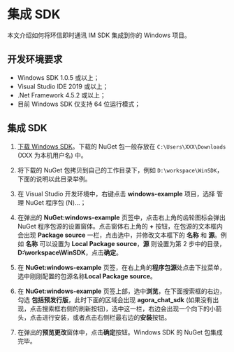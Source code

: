 # 集成 SDK

本文介绍如何将环信即时通讯 IM SDK 集成到你的 Windows 项目。

## 开发环境要求

- Windows SDK 1.0.5 或以上；
- Visual Studio IDE 2019 或以上；
- .Net Framework 4.5.2 或以上；
- 目前 Windows SDK 仅支持 64 位运行模式；

## 集成 SDK

1. [下载 Windows SDK](https://www.easemob.com/download/im)。下载的 NuGet 包一般存放在 `C:\Users\XXX\Downloads` (XXX 为本机用户名) 中。
   
2. 将下载的 NuGet 包拷贝到自己的工作目录下，例如 `D:\workspace\WinSDK`，下面的说明以此目录举例。
   
3. 在 Visual Studio 开发环境中，右键点击 **windows-example** 项目，选择 管理 NuGet 程序包 (N)...；

4. 在弹出的 **NuGet:windows-example** 页签中，点击右上角的齿轮图标会弹出 NuGet 程序包源的设置窗体。点击窗体右上角的 **+** 按钮，在包源的文本框内会出现 **Package source** 一栏，点击选中，并修改文本框下的 **名称** 和 **源**。例如 **名称** 可以设置为 **Local Package source**，**源** 则设置为第 2 步中的目录，**D:\workspace\WinSDK**，点击**确定**。

5. 在 **NuGet:windows-example** 页签，在右上角的**程序包源**处点击下拉菜单，选中刚刚配置的包源名称**Local Package source**。

6. 在 **NuGet:windows-example** 页签上部，选中**浏览**，在下面搜索框的右边，勾选 **包括预发行版**，此时下面的区域会出现 **agora_chat_sdk** (如果没有出现，点击搜索框右侧的刷新按钮)，选中这一栏，右边会出现一个向下的小箭头，点击进行安装，或者点击右侧栏最右边的**安装**按钮。
   
7. 在弹出的**预览更改**窗体中，点击**确定**按钮。Windows SDK 的 NuGet 包集成完毕。